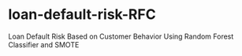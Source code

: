 # loan-default-risk-RFC
Loan Default Risk Based on Customer Behavior Using Random Forest Classifier and SMOTE
